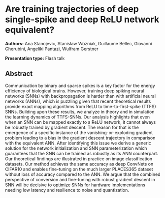 # Are training trajectories of deep single-spike and deep ReLU network equivalent?

**Authors:** Ana Stanojevic, Stanislaw Wozniak, Guillaume Bellec, Giovanni Cherubini, Angeliki Pantazi, Wulfram Gerstner

**Presentation type:** Flash talk

## Abstract

Communication by binary and sparse spikes is a key factor for the energy efficiency of biological brains. However, training deep spiking neural networks (SNNs) with backpropagation is harder than with artificial neural networks (ANNs), which is puzzling given that recent theoretical results provide exact mapping algorithms from ReLU to time-to-first-spike (TTFS) SNNs. Building upon these results, we analyze in theory and in simulation the learning dynamics of TTFS-SNNs. Our analysis highlights that even when an SNN can be mapped exactly to a ReLU network, it cannot always be robustly trained by gradient descent. The reason for that is the emergence of a specific instance of the vanishing-or-exploding gradient problem leading to a bias in the gradient descent trajectory in comparison with the equivalent ANN. After identifying this issue we derive a generic solution for the network initialization and SNN parameterization which guarantees that the SNN can be trained as robustly as its ANN counterpart. Our theoretical findings are illustrated in practice on image classification datasets. Our method achieves the same accuracy as deep ConvNets on CIFAR10 and enables fine-tuning on the much larger PLACES365 dataset without loss of accuracy compared to the ANN. We argue that the combined perspective of conversion and fine-tuning with robust gradient descent in SNN will be decisive to optimize SNNs for hardware implementations needing low latency and resilience to noise and quantization.